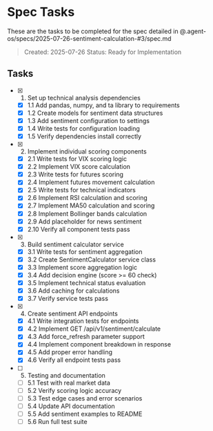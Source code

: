 # Spec Tasks

These are the tasks to be completed for the spec detailed in @.agent-os/specs/2025-07-26-sentiment-calculation-#3/spec.md

> Created: 2025-07-26
> Status: Ready for Implementation

## Tasks

- [x] 1. Set up technical analysis dependencies
  - [x] 1.1 Add pandas, numpy, and ta library to requirements
  - [x] 1.2 Create models for sentiment data structures
  - [x] 1.3 Add sentiment configuration to settings
  - [x] 1.4 Write tests for configuration loading
  - [x] 1.5 Verify dependencies install correctly

- [x] 2. Implement individual scoring components
  - [x] 2.1 Write tests for VIX scoring logic
  - [x] 2.2 Implement VIX score calculation
  - [x] 2.3 Write tests for futures scoring
  - [x] 2.4 Implement futures movement calculation
  - [x] 2.5 Write tests for technical indicators
  - [x] 2.6 Implement RSI calculation and scoring
  - [x] 2.7 Implement MA50 calculation and scoring
  - [x] 2.8 Implement Bollinger bands calculation
  - [x] 2.9 Add placeholder for news sentiment
  - [x] 2.10 Verify all component tests pass

- [x] 3. Build sentiment calculator service
  - [x] 3.1 Write tests for sentiment aggregation
  - [x] 3.2 Create SentimentCalculator service class
  - [x] 3.3 Implement score aggregation logic
  - [x] 3.4 Add decision engine (score >= 60 check)
  - [x] 3.5 Implement technical status evaluation
  - [x] 3.6 Add caching for calculations
  - [x] 3.7 Verify service tests pass

- [x] 4. Create sentiment API endpoints
  - [x] 4.1 Write integration tests for endpoints
  - [x] 4.2 Implement GET /api/v1/sentiment/calculate
  - [x] 4.3 Add force_refresh parameter support
  - [x] 4.4 Implement component breakdown in response
  - [x] 4.5 Add proper error handling
  - [x] 4.6 Verify all endpoint tests pass

- [ ] 5. Testing and documentation
  - [ ] 5.1 Test with real market data
  - [ ] 5.2 Verify scoring logic accuracy
  - [ ] 5.3 Test edge cases and error scenarios
  - [ ] 5.4 Update API documentation
  - [ ] 5.5 Add sentiment examples to README
  - [ ] 5.6 Run full test suite